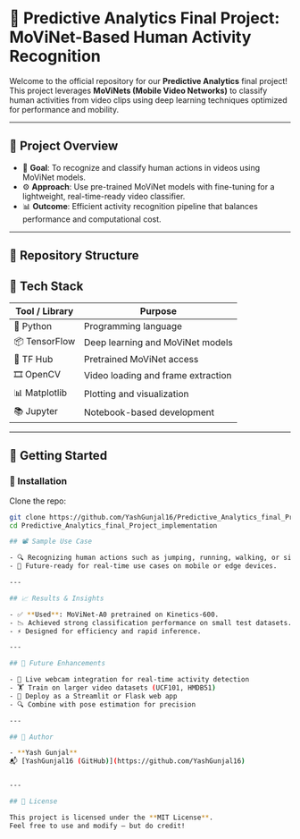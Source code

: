 # 🎥 Predictive Analytics Final Project: MoViNet-Based Human Activity Recognition

Welcome to the official repository for our **Predictive Analytics** final project!  
This project leverages **MoViNets (Mobile Video Networks)** to classify human activities from video clips using deep learning techniques optimized for performance and mobility.

---

## 🧠 Project Overview

- 📌 **Goal**: To recognize and classify human actions in videos using MoViNet models.
- ⚙️ **Approach**: Use pre-trained MoViNet models with fine-tuning for a lightweight, real-time-ready video classifier.
- 📊 **Outcome**: Efficient activity recognition pipeline that balances performance and computational cost.

---

## 📁 Repository Structure

## 🧰 Tech Stack

| Tool / Library  | Purpose                              |
|----------------|--------------------------------------|
| 🐍 Python       | Programming language                 |
| 📦 TensorFlow   | Deep learning and MoViNet models     |
| 🧠 TF Hub       | Pretrained MoViNet access            |
| 🎞 OpenCV       | Video loading and frame extraction   |
| 📊 Matplotlib   | Plotting and visualization           |
| 📚 Jupyter      | Notebook-based development           |

---

## 🚀 Getting Started

### 🔧 Installation

Clone the repo:

```bash
git clone https://github.com/YashGunjal16/Predictive_Analytics_final_Project_implementation.git
cd Predictive_Analytics_final_Project_implementation

## 📽 Sample Use Case

- 🔍 Recognizing human actions such as jumping, running, walking, or sitting from short video clips.
- 📱 Future-ready for real-time use cases on mobile or edge devices.

---

## 📈 Results & Insights

- ✅ **Used**: MoViNet-A0 pretrained on Kinetics-600.
- 📉 Achieved strong classification performance on small test datasets.
- ⚡ Designed for efficiency and rapid inference.

---

## 🚧 Future Enhancements

- 🔴 Live webcam integration for real-time activity detection  
- 🏋️ Train on larger video datasets (UCF101, HMDB51)  
- 📲 Deploy as a Streamlit or Flask web app  
- 🔍 Combine with pose estimation for precision  

---

## 👤 Author

- **Yash Gunjal**  
📬 [YashGunjal16 (GitHub)](https://github.com/YashGunjal16)


---

## 📜 License

This project is licensed under the **MIT License**.  
Feel free to use and modify — but do credit!
